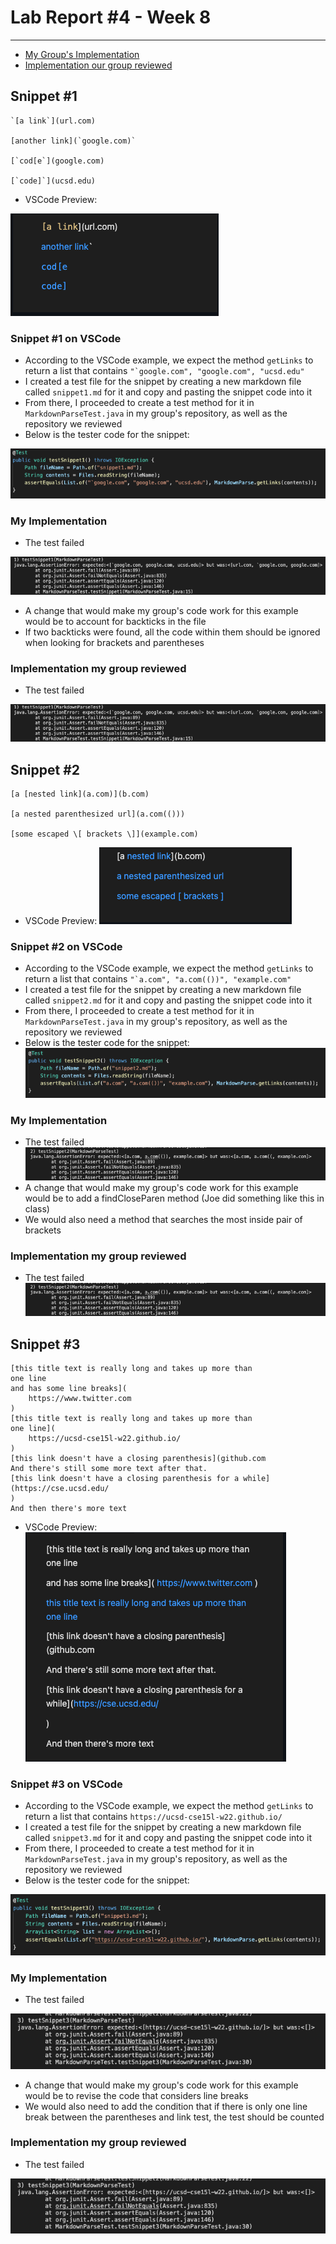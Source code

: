 # Lab Report #4 - Week 8
---
- [My Group's Implementation](https://github.com/ocboogie/markdown-parse)
- [Implementation our group reviewed](https://github.com/kyledvu/markdown-parse)

## Snippet #1

```
`[a link`](url.com)

[another link](`google.com)`

[`cod[e`](google.com)

[`code]`](ucsd.edu)

```

- VSCode Preview:

![Image](/images/vscodesnippet1.png)

### Snippet #1 on VSCode
- According to the VSCode example, we expect the method `getLinks` to return a list that contains ```"`google.com", "google.com", "ucsd.edu"```
- I created a test file for the snippet by creating a new markdown file called `snippet1.md` for it and copy and pasting the snippet code into it 
- From there, I proceeded to create a test method for it in `MarkdownParseTest.java` in my group's repository, as well as the repository we reviewed
- Below is the tester code for the snippet:

![Image](/images/testsnippet1.png)

### My Implementation
- The test failed

![Image](/images/snippet1.png)

- A change that would make my group's code work for this example would be to account for backticks in the file
- If two backticks were found, all the code within them should be ignored when looking for brackets and parentheses

### Implementation my group reviewed
- The test failed

![Image](/images/snippet1.png)


## Snippet #2

```
[a [nested link](a.com)](b.com)

[a nested parenthesized url](a.com(()))

[some escaped \[ brackets \]](example.com)
```

- VSCode Preview:
![Image](/images/vscodesnippet2.png)

### Snippet #2 on VSCode
- According to the VSCode example, we expect the method `getLinks` to return a list that contains ```"`a.com", "a.com(())", "example.com"```
- I created a test file for the snippet by creating a new markdown file called `snippet2.md` for it and copy and pasting the snippet code into it 
- From there, I proceeded to create a test method for it in `MarkdownParseTest.java` in my group's repository, as well as the repository we reviewed
- Below is the tester code for the snippet:
![Image](/images/testsnippet2.png)

### My Implementation
- The test failed
![Image](/images/snippet2.png)
- A change that would make my group's code work for this example would be to add a findCloseParen method (Joe did something like this in class)
- We would also need a method that searches the most inside pair of brackets

### Implementation my group reviewed
- The test failed
![Image](/images/snippet2.png)


## Snippet #3

```
[this title text is really long and takes up more than 
one line
and has some line breaks](
    https://www.twitter.com
)
[this title text is really long and takes up more than 
one line](
    https://ucsd-cse15l-w22.github.io/
)
[this link doesn't have a closing parenthesis](github.com
And there's still some more text after that.
[this link doesn't have a closing parenthesis for a while](https://cse.ucsd.edu/
)
And then there's more text
```

- VSCode Preview:
![Image](/images/vscodesnippet3.png)

### Snippet #3 on VSCode
- According to the VSCode example, we expect the method `getLinks` to return a list that contains ```https://ucsd-cse15l-w22.github.io/```
- I created a test file for the snippet by creating a new markdown file called `snippet3.md` for it and copy and pasting the snippet code into it 
- From there, I proceeded to create a test method for it in `MarkdownParseTest.java` in my group's repository, as well as the repository we reviewed
- Below is the tester code for the snippet:

![Image](/images/testsnippet3.png)

### My Implementation
- The test failed

![Image](/images/snippet3.png)

- A change that would make my group's code work for this example would be to revise the code that considers line breaks
- We would also need to add the condition that if there is only one line break between the parentheses and link test, the test should be counted

### Implementation my group reviewed
- The test failed

![Image](/images/snippet3.png)
